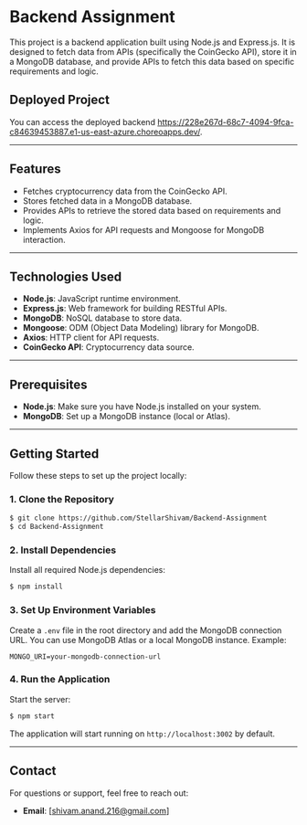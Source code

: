 # Backend Assignment

This project is a backend application built using Node.js and Express.js. It is designed to fetch data from APIs (specifically the CoinGecko API), store it in a MongoDB database, and provide APIs to fetch this data based on specific requirements and logic.

## Deployed Project
You can access the deployed backend https://228e267d-68c7-4094-9fca-c84639453887.e1-us-east-azure.choreoapps.dev/.

---

## Features

- Fetches cryptocurrency data from the CoinGecko API.
- Stores fetched data in a MongoDB database.
- Provides APIs to retrieve the stored data based on requirements and logic.
- Implements Axios for API requests and Mongoose for MongoDB interaction.

---

## Technologies Used

- **Node.js**: JavaScript runtime environment.
- **Express.js**: Web framework for building RESTful APIs.
- **MongoDB**: NoSQL database to store data.
- **Mongoose**: ODM (Object Data Modeling) library for MongoDB.
- **Axios**: HTTP client for API requests.
- **CoinGecko API**: Cryptocurrency data source.

---

## Prerequisites

- **Node.js**: Make sure you have Node.js installed on your system.
- **MongoDB**: Set up a MongoDB instance (local or Atlas).

---

## Getting Started

Follow these steps to set up the project locally:

### 1. Clone the Repository

```bash
$ git clone https://github.com/StellarShivam/Backend-Assignment
$ cd Backend-Assignment
```

### 2. Install Dependencies

Install all required Node.js dependencies:

```bash
$ npm install
```

### 3. Set Up Environment Variables

Create a `.env` file in the root directory and add the MongoDB connection URL. You can use MongoDB Atlas or a local MongoDB instance. Example:

```
MONGO_URI=your-mongodb-connection-url
```

### 4. Run the Application

Start the server:

```bash
$ npm start
```

The application will start running on `http://localhost:3002` by default.

---

## Contact

For questions or support, feel free to reach out:

- **Email**: [shivam.anand.216@gmail.com]


